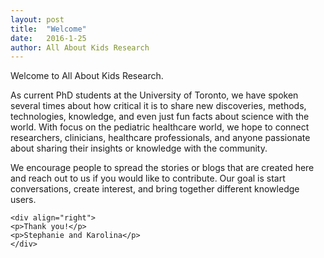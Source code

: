 ```yaml
---
layout: post
title:  "Welcome"
date:   2016-1-25
author: All About Kids Research
---
```


<div class="post">
	<p class="intro">Welcome to All About Kids Research.</p>
	<p>As current PhD students at the University of Toronto, we have spoken several times about how critical it is to share new discoveries, methods, technologies, knowledge, and even just fun facts about science with the world. With focus on the pediatric healthcare world, we hope to connect researchers, clinicians, healthcare professionals, and anyone passionate about sharing their insights or knowledge with the community.</p>
	<p>We encourage people to spread the stories or blogs that are created here and reach out to us if you would like to contribute. Our goal is start conversations, create interest, and bring together different knowledge users.</p>

	<div align="right">
	<p>Thank you!</p>
	<p>Stephanie and Karolina</p>
	</div>
</div>
